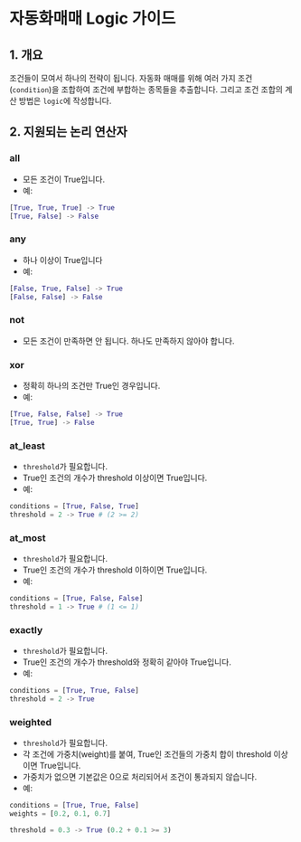 # 자동화매매 Logic 가이드

## 1. 개요
조건들이 모여서 하나의 전략이 됩니다. 자동화 매매를 위해 여러 가지 조건(`condition`)을 조합하여 조건에 부합하는 종목들을 추출합니다. 그리고 조건 조합의 계산 방법은 `logic`에 작성합니다.

## 2. 지원되는 논리 연산자

### all
- 모든 조건이 True입니다.
- 예: 
```python
[True, True, True] -> True
[True, False] -> False
```

### any
- 하나 이상이 True입니다
- 예:
```python
[False, True, False] -> True
[False, False] -> False
```

### not
- 모든 조건이 만족하면 안 됩니다. 하나도 만족하지 않아야 합니다.

### xor
- 정확히 하나의 조건만 True인 경우입니다.
- 예: 
```python
[True, False, False] -> True
[True, True] -> False
```

### at_least 
- `threshold`가 필요합니다. 
- True인 조건의 개수가 threshold 이상이면 True입니다.
- 예:
```python
conditions = [True, False, True]
threshold = 2 -> True # (2 >= 2)
```

### at_most
- `threshold`가 필요합니다. 
- True인 조건의 개수가 threshold 이하이면 True입니다.
- 예:
```python
conditions = [True, False, False]
threshold = 1 -> True # (1 <= 1)
```

### exactly
- `threshold`가 필요합니다. 
- True인 조건의 개수가 threshold와 정확히 같아야 True입니다.
- 예:
```python
conditions = [True, True, False]
threshold = 2 -> True
```

### weighted
- `threshold`가 필요합니다. 
- 각 조건에 가중치(weight)를 붙여, True인 조건들의 가중치 합이 threshold 이상이면 True입니다.
- 가중치가 없으면 기본값은 0으로 처리되어서 조건이 통과되지 않습니다.
- 예: 
```python
conditions = [True, True, False]
weights = [0.2, 0.1, 0.7]

threshold = 0.3 -> True (0.2 + 0.1 >= 3)
```
